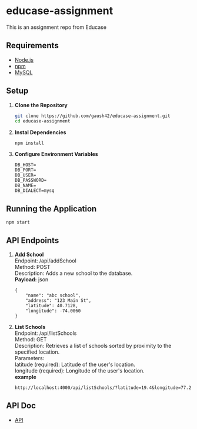 # educase-assignment

This is an assignment repo from Educase

## Requirements

- [Node.js](https://nodejs.org/en/download/)
- [npm](https://www.npmjs.com/get-npm)
- [MySQL](https://www.mysql.com/downloads/)

## Setup

1. **Clone the Repository**

   ```bash
   git clone https://github.com/gaush42/educase-assignment.git
   cd educase-assignment

2. **Instal Dependencies**
   ```
   npm install
3. **Configure Environment Variables**
   ```
   DB_HOST=
   DB_PORT=
   DB_USER=
   DB_PASSWORD=
   DB_NAME=
   DB_DIALECT=mysq
## Running the Application
    npm start

## API Endpoints
1. **Add School** <br>
    Endpoint: /api/addSchool<br>
    Method: POST<br>
    Description: Adds a new school to the database.<br>
    **Payload:**
    json
    ```
    {
        "name": "abc school",
        "address": "123 Main St",
        "latitude": 40.7128,
        "longitude": -74.0060
    }
2. **List Schools** <br>
    Endpoint: /api/listSchools<br>
    Method: GET<br>
    Description: Retrieves a list of schools sorted by proximity to the specified location.<br>
    Parameters:<br>
    latitude (required): Latitude of the user's location.<br>
    longitude (required): Longitude of the user's location.<br>
    **example**
    ```
    http://localhost:4000/api/listSchools/?latitude=19.4&longitude=77.2

## API Doc
- [API](https://documenter.getpostman.com/view/37875560/2sAXjF8EYe)
